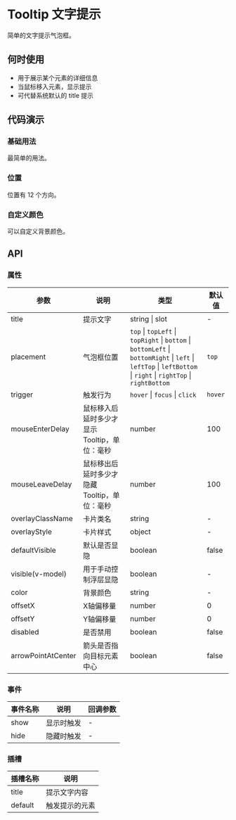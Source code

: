 # Tooltip 文字提示

简单的文字提示气泡框。

## 何时使用

- 用于展示某个元素的详细信息
- 当鼠标移入元素，显示提示
- 可代替系统默认的 title 提示

## 代码演示

### 基础用法

最简单的用法。

<demo src="../demos/tooltip/tooltip-01-base.vue"></demo>

### 位置

位置有 12 个方向。

<demo src="../demos/tooltip/tooltip-02-placement.vue"></demo>

### 自定义颜色

可以自定义背景颜色。

<demo src="../demos/tooltip/tooltip-03-color.vue"></demo>

## API

### 属性

| 参数 | 说明 | 类型 | 默认值 |
| --- | --- | --- | --- |
| title | 提示文字 | string \| slot | - |
| placement | 气泡框位置 | `top` \| `topLeft` \| `topRight` \| `bottom` \| `bottomLeft` \| `bottomRight` \| `left` \| `leftTop` \| `leftBottom` \| `right` \| `rightTop` \| `rightBottom` | `top` |
| trigger | 触发行为 | `hover` \| `focus` \| `click` | `hover` |
| mouseEnterDelay | 鼠标移入后延时多少才显示 Tooltip，单位：毫秒 | number | 100 |
| mouseLeaveDelay | 鼠标移出后延时多少才隐藏 Tooltip，单位：毫秒 | number | 100 |
| overlayClassName | 卡片类名 | string | - |
| overlayStyle | 卡片样式 | object | - |
| defaultVisible | 默认是否显隐 | boolean | false |
| visible(v-model) | 用于手动控制浮层显隐 | boolean | - |
| color | 背景颜色 | string | - |
| offsetX | X轴偏移量 | number | 0 |
| offsetY | Y轴偏移量 | number | 0 |
| disabled | 是否禁用 | boolean | false |
| arrowPointAtCenter | 箭头是否指向目标元素中心 | boolean | false |

### 事件

| 事件名称 | 说明 | 回调参数 |
| --- | --- | --- |
| show | 显示时触发 | - |
| hide | 隐藏时触发 | - |

### 插槽

| 插槽名称 | 说明 |
| --- | --- |
| title | 提示文字内容 |
| default | 触发提示的元素 | 